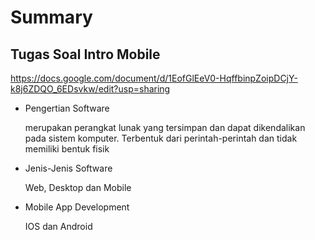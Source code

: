 # Summary

## Tugas Soal Intro Mobile

<https://docs.google.com/document/d/1EofGlEeV0-HqffbinpZoipDCjY-k8j6ZDQO_6EDsvkw/edit?usp=sharing>

* Pengertian Software

  merupakan perangkat lunak yang tersimpan dan dapat dikendalikan pada sistem komputer. Terbentuk dari perintah-perintah dan tidak memiliki bentuk fisik

* Jenis-Jenis Software

  Web, Desktop dan Mobile

* Mobile App Development

  IOS dan Android
  
